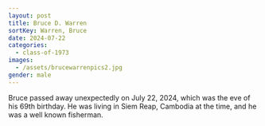 ```yaml
---
layout: post
title: Bruce D. Warren
sortKey: Warren, Bruce
date: 2024-07-22
categories:
  - class-of-1973
images:
  - /assets/brucewarrenpics2.jpg
gender: male
---
```

Bruce passed away unexpectedly on July 22, 2024, which was the eve of his 69th birthday. He was living in Siem Reap, Cambodia at the time, and he was a well known fisherman.